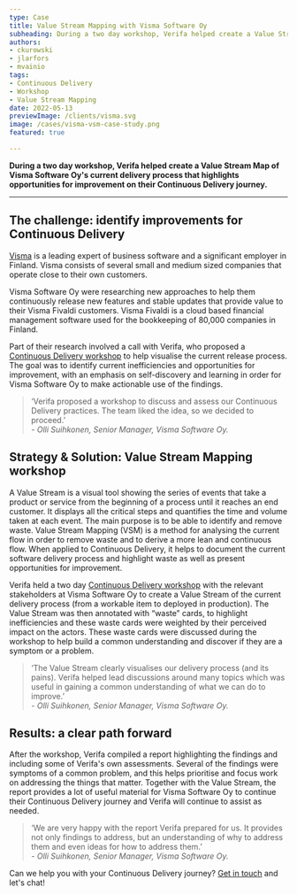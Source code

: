 ```yaml
---
type: Case
title: Value Stream Mapping with Visma Software Oy
subheading: During a two day workshop, Verifa helped create a Value Stream of Visma Software Oy's current delivery process that highlights opportunities for improvement on their Continuous Delivery journey.
authors:
- ckurowski
- jlarfors
- mvainio
tags:
- Continuous Delivery
- Workshop
- Value Stream Mapping
date: 2022-05-13
previewImage: /clients/visma.svg
image: /cases/visma-vsm-case-study.png
featured: true

---
```


**During a two day workshop, Verifa helped create a Value Stream Map of Visma Software Oy's current delivery process that highlights opportunities for improvement on their Continuous Delivery journey.**

***

## The challenge: identify improvements for Continuous Delivery

[Visma](https://www.visma.fi/) is a leading expert of business software and a significant employer in Finland. Visma consists of several small and medium sized companies that operate close to their own customers.

Visma Software Oy were researching new approaches to help them continuously release new features and stable updates that provide value to their Visma Fivaldi customers. Visma Fivaldi is a cloud based financial management software used for the bookkeeping of 80,000 companies in Finland.

Part of their research involved a call with Verifa, who proposed a [Continuous Delivery workshop](https://verifa.io/work/continuous-delivery-workshop/) to help visualise the current release process. The goal was to identify current inefficiencies and opportunities for improvement, with an emphasis on self-discovery and learning in order for Visma Software Oy to make actionable use of the findings.

<blockquote>
  ‘Verifa proposed a workshop to discuss and assess our Continuous Delivery practices. The team liked the idea, so we decided to proceed.’
  <br/>
  <cite>- Olli Suihkonen, Senior Manager, Visma Software Oy.</cite>
</blockquote>

## Strategy & Solution: Value Stream Mapping workshop

A Value Stream is a visual tool showing the series of events that take a product or service from the beginning of a process until it reaches an end customer. It displays all the critical steps and quantifies the time and volume taken at each event. The main purpose is to be able to identify and remove waste.
Value Stream Mapping (VSM) is a method for analysing the current flow in order to remove waste and to derive a more lean and continuous flow. When applied to Continuous Delivery, it helps to document the current software delivery process and highlight waste as well as present opportunities for improvement.

Verifa held a two day [Continuous Delivery workshop](https://verifa.io/work/continuous-delivery-workshop/) with the relevant stakeholders at Visma Software Oy to create a Value Stream of the current delivery process (from a workable item to deployed in production). The Value Stream was then annotated with “waste” cards, to highlight inefficiencies and these waste cards were weighted by their perceived impact on the actors. These waste cards were discussed during the workshop to help build a common understanding and discover if they are a symptom or a problem.

<blockquote>
  ‘The Value Stream clearly visualises our delivery process (and its pains). Verifa helped lead discussions around many topics which was useful in gaining a common understanding of what we can do to improve.’
  <br/>
  <cite>- Olli Suihkonen, Senior Manager, Visma Software Oy.</cite>
</blockquote>

## Results: a clear path forward

After the workshop, Verifa compiled a report highlighting the findings and including some of Verifa's own assessments. Several of the findings were symptoms of a common problem, and this helps prioritise and focus work on addressing the things that matter. Together with the Value Stream, the report provides a lot of useful material for Visma Software Oy to continue their Continuous Delivery journey and Verifa will continue to assist as needed.

<blockquote>
  ‘We are very happy with the report Verifa prepared for us. It provides not only findings to address, but an understanding of why to address them and even ideas for how to address them.’
  <br/>
  <cite>- Olli Suihkonen, Senior Manager, Visma Software Oy.</cite>
</blockquote>

Can we help you with your Continuous Delivery journey? [Get in touch](https://verifa.io/contact/) and let's chat!
